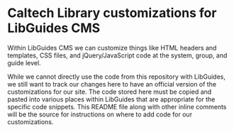 # Caltech Library customizations for LibGuides CMS

Within LibGuides CMS we can customize things like HTML headers and templates, CSS files, and jQuery/JavaScript code at the system, group, and guide level.

While we cannot directly use the code from this repository with LibGuides, we still want to track our changes here to have an official version of the customizations for our site. The code stored here must be copied and pasted into various places within LibGuides that are appropriate for the specific code snippets. This README file along with other inline comments will be the source for instructions on where to add code for our customizations.
